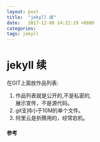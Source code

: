 ```yaml
---
layout: post
title:  "jekyll 续"
date:   2017-12-08 14:22:29 +0800
categories:  
tags: jekyll
---
```


# jekyll 续 #

在GIT上面放作品列表:

1. 作品列表就是公开的,不是私密的,    
展示宣传，不是源代码。
2. git支持小于10M的单个文件。
3. 阿里云是折腾用的，经常宕机。


#### 参考 ####

